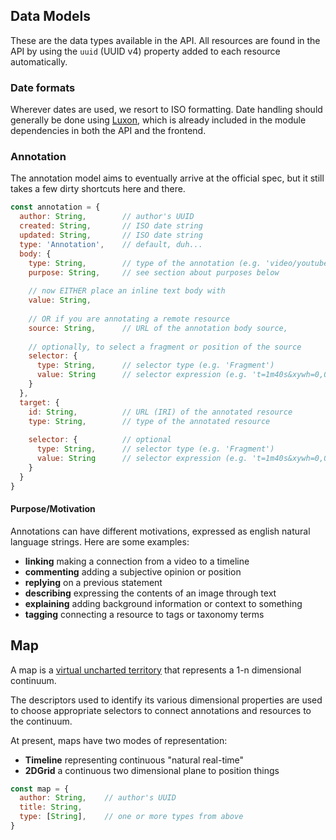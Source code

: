 ## Data Models

These are the data types available in the API. All resources are found in the API by using the `uuid` (UUID v4) property added to each resource automatically.

### Date formats

Wherever dates are used, we resort to ISO formatting. Date handling should generally be done using [Luxon](https://moment.github.io/luxon/index.html), which is already included in the module dependencies in both the API and the frontend.

### Annotation

The annotation model aims to eventually arrive at the official spec, but it still takes a few dirty shortcuts here and there.

```javascript
const annotation = {
  author: String,        // author's UUID
  created: String,       // ISO date string
  updated: String,       // ISO date string
  type: 'Annotation',    // default, duh...
  body: {
    type: String,        // type of the annotation (e.g. 'video/youtube'),
    purpose: String,     // see section about purposes below
    
    // now EITHER place an inline text body with
    value: String,
    
    // OR if you are annotating a remote resource
    source: String,      // URL of the annotation body source,
    
    // optionally, to select a fragment or position of the source
    selector: {
      type: String,      // selector type (e.g. 'Fragment')
      value: String      // selector expression (e.g. 't=1m40s&xywh=0,0,50,50')
    }
  },
  target: {
    id: String,          // URL (IRI) of the annotated resource
    type: String,        // type of the annotated resource
    
    selector: {          // optional
      type: String,      // selector type (e.g. 'Fragment')
      value: String      // selector expression (e.g. 't=1m40s&xywh=0,0,50,50')
    }
  }
}
```

#### Purpose/Motivation

Annotations can have different motivations, expressed as english natural language strings. Here are some examples:

- **linking** making a connection from a video to a timeline
- **commenting** adding a subjective opinion or position
- **replying** on a previous statement
- **describing** expressing the contents of an image through text
- **explaining** adding background information or context to something
- **tagging** connecting a resource to tags or taxonomy terms

## Map

A map is a [virtual uncharted territory](http://m.memegen.com/ik27zf.jpg) that represents a 1-n dimensional continuum.

The descriptors used to identify its various dimensional properties are used to choose appropriate selectors to connect annotations and resources to the continuum.

At present, maps have two modes of representation:

- **Timeline** representing continuous "natural real-time"
- **2DGrid** a continuous two dimensional plane to position things

```javascript
const map = {
  author: String,    // author's UUID
  title: String,
  type: [String],    // one or more types from above
}
```
